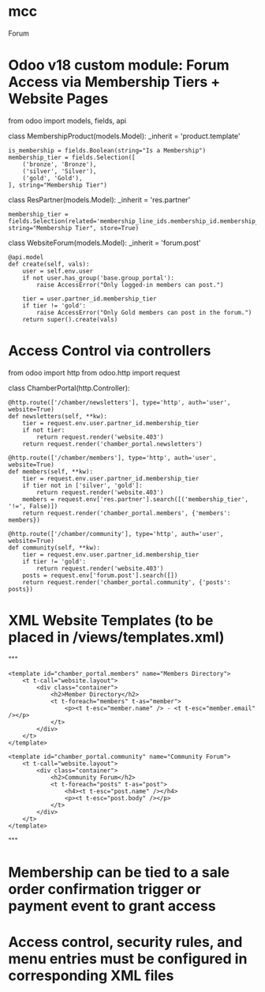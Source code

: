 # mcc
Forum 
# Odoo v18 custom module: Forum Access via Membership Tiers + Website Pages

from odoo import models, fields, api

class MembershipProduct(models.Model):
    _inherit = 'product.template'

    is_membership = fields.Boolean(string="Is a Membership")
    membership_tier = fields.Selection([
        ('bronze', 'Bronze'),
        ('silver', 'Silver'),
        ('gold', 'Gold'),
    ], string="Membership Tier")


class ResPartner(models.Model):
    _inherit = 'res.partner'

    membership_tier = fields.Selection(related='membership_line_ids.membership_id.membership_tier', string="Membership Tier", store=True)


class WebsiteForum(models.Model):
    _inherit = 'forum.post'

    @api.model
    def create(self, vals):
        user = self.env.user
        if not user.has_group('base.group_portal'):
            raise AccessError("Only logged-in members can post.")

        tier = user.partner_id.membership_tier
        if tier != 'gold':
            raise AccessError("Only Gold members can post in the forum.")
        return super().create(vals)


# Access Control via controllers
from odoo import http
from odoo.http import request

class ChamberPortal(http.Controller):

    @http.route(['/chamber/newsletters'], type='http', auth='user', website=True)
    def newsletters(self, **kw):
        tier = request.env.user.partner_id.membership_tier
        if not tier:
            return request.render('website.403')
        return request.render('chamber_portal.newsletters')

    @http.route(['/chamber/members'], type='http', auth='user', website=True)
    def members(self, **kw):
        tier = request.env.user.partner_id.membership_tier
        if tier not in ['silver', 'gold']:
            return request.render('website.403')
        members = request.env['res.partner'].search([('membership_tier', '!=', False)])
        return request.render('chamber_portal.members', {'members': members})

    @http.route(['/chamber/community'], type='http', auth='user', website=True)
    def community(self, **kw):
        tier = request.env.user.partner_id.membership_tier
        if tier != 'gold':
            return request.render('website.403')
        posts = request.env['forum.post'].search([])
        return request.render('chamber_portal.community', {'posts': posts})


# XML Website Templates (to be placed in /views/templates.xml)

"""
<odoo>
    <template id="chamber_portal.newsletters" name="Newsletters">
        <t t-call="website.layout">
            <div class="container">
                <h2>Newsletters</h2>
                <p>Welcome to the members-only newsletter section.</p>
            </div>
        </t>
    </template>

    <template id="chamber_portal.members" name="Members Directory">
        <t t-call="website.layout">
            <div class="container">
                <h2>Member Directory</h2>
                <t t-foreach="members" t-as="member">
                    <p><t t-esc="member.name" /> - <t t-esc="member.email" /></p>
                </t>
            </div>
        </t>
    </template>

    <template id="chamber_portal.community" name="Community Forum">
        <t t-call="website.layout">
            <div class="container">
                <h2>Community Forum</h2>
                <t t-foreach="posts" t-as="post">
                    <h4><t t-esc="post.name" /></h4>
                    <p><t t-esc="post.body" /></p>
                </t>
            </div>
        </t>
    </template>
</odoo>
"""

# Membership can be tied to a sale order confirmation trigger or payment event to grant access

# Access control, security rules, and menu entries must be configured in corresponding XML files
